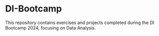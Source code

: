 # DI-Bootcamp
This repository contains exercises and projects completed during the DI Bootcamp 2024, focusing on Data Analysis.
